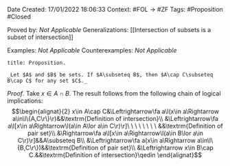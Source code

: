 <br />
<br />

Date Created: 17/01/2022 18:06:33
Context: #FOL $\to$ #ZF
Tags: #Proposition #Closed 

Proved by: _Not Applicable_
Generalizations: [[Intersection of subsets is a subset of intersection]]

Examples: _Not Applicable_
Counterexamples: _Not Applicable_

``` ad-Proposition
title: Proposition.

_Let $A$ and $B$ be sets. If $A\subseteq B$, then $A\cap C\subseteq B\cap C$ for any set $C$._

```

_Proof_. Take $x\in A\cap B$. The result follows from the following chain of logical implications:
$$\begin{alignat}{2}
    x\in A\cap C&\Leftrightarrow\fa a\l(x\in a\Rightarrow a\in\l\{A,C\r\}\r)&&\textrm{Definition of intersection}\\
    &\Leftrightarrow\fa a\l[x\in a\Rightarrow\l(a\in A\lor a\in C\r)\r]\ \ \ \ \ \ \ \ &&\textrm{Definition of pair set}\\
    &\Rightarrow\fa a\l[x\in a\Rightarrow\l(a\in B\lor a\in C\r)\r]&&A\subseteq B\\
    &\Leftrightarrow\fa a(x\in a\Rightarrow a\in\l\{B,C\r\})&&\textrm{Definition of pair set}\\
    &\Leftrightarrow x\in B\cap C.&&\textrm{Definition of intersection}\qedin
\end{alignat}$$
